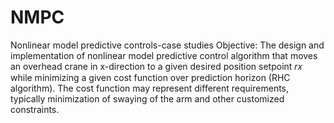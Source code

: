 # NMPC
Nonlinear model predictive controls-case studies
Objective: The design and implementation of nonlinear model predictive control algorithm that moves an overhead crane in x-direction to a given desired position setpoint 𝑟𝑥 while minimizing a given cost function over prediction horizon (RHC algorithm). The cost function may represent different requirements, typically minimization of swaying of the arm and other customized constraints.
